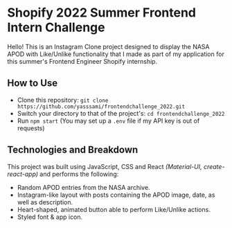 
**Shopify 2022 Summer Frontend Intern Challenge**
=================================================

Hello! This is an Instagram Clone project designed to display the NASA APOD with Like/Unlike functionality that I made as part of my application for this summer's Frontend Engineer Shopify internship.

**How to Use**
--------------

* Clone this repository: `git clone https://github.com/yasssami/frontendchallenge_2022.git`
* Switch your directory to that of the project's: `cd frontendchallenge_2022`
* Run `npm start` (You may set up a `.env` file if my API key is out of requests)

**Technologies and Breakdown**
------------------------------

This project was built using JavaScript, CSS and React *(Material-UI, create-react-app)* and performs the following:

* Random APOD entries from the NASA archive.
* Instagram-like layout with posts containing the APOD image, date, as well as description.
* Heart-shaped, animated button able to perform Like/Unlike actions.
* Styled font & app icon.

